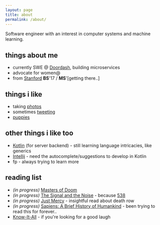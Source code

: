 ```yaml
---
layout: page
title: about
permalink: /about/
---
```


Software engineer with an interest in computer systems and machine learning. 

## things about me
  * currently SWE @ [Doordash](https://doordash.com), building microservices
  * advocate for women@
  * from [Stanford](https://cs.stanford.edu) **BS**'17 / **MS**'[getting there..]

## things i like
  * taking [photos](https://www.instagram.com/cjtinah/)
  * sometimes [tweeting](https://twitter.com/cjtinah)
  * [puppies](https://pbs.twimg.com/media/CswfUa-VUAAf0Uq.jpg)

## other things i like too
  * [Kotlin](https://kotlinlang.org/) (for server backend) - still learning language intricacies, like generics
  * [Intellij](https://www.jetbrains.com/idea/) - need the autocomplete/suggestions to develop in Kotlin
  * fp - always trying to learn more

## reading list
  * *(in progress)* [Masters of Doom](https://www.amazon.com/gp/product/0812972155/ref=oh_aui_detailpage_o00_s00?ie=UTF8&psc=1)
  * *(in progress)* [The Signal and the Noise](https://www.amazon.com/Signal-Noise-Many-Predictions-Fail-but/dp/0143125087/ref=sr_1_1?s=books&ie=UTF8&qid=1505453643&sr=1-1&keywords=the+signal+and+the+noise) - because [538](http://fivethirtyeight.com/)
  * *(in progress)* [Just Mercy](https://www.amazon.com/Just-Mercy-Story-Justice-Redemption/dp/081298496X) - insightful read about death row
  * *(in progress)* [Sapiens: A Brief History of Humankind](https://www.amazon.com/Sapiens-Humankind-Yuval-Noah-Harari/dp/0062316117/ref=sr_1_1?s=books&ie=UTF8&qid=1527267023&sr=1-1&keywords=sapiens) - been trying to read this for forever..
  * [Know-It-All](https://www.amazon.com/Know-All-Humble-Become-Smartest/dp/0743250621/ref=sr_1_1?s=books&ie=UTF8&qid=1505453699&sr=1-1&keywords=know+it+all) - if you're looking for a good laugh
